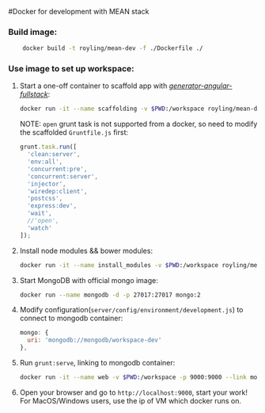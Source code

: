#Docker for development with MEAN stack


### Build image:  
```sh
	docker build -t royling/mean-dev -f ./Dockerfile ./
```

### Use image to set up workspace:  
1. Start a one-off container to scaffold app with [_generator-angular-fullstack_](https://github.com/angular-fullstack/generator-angular-fullstack):  
	```sh
	docker run -it --name scaffolding -v $PWD:/workspace royling/mean-dev yo angular-fullstack Hello
	```

	NOTE: `open` grunt task is not supported from a docker, so need to modify the scaffolded `Gruntfile.js` first:
	```js
	grunt.task.run([
	  'clean:server',
	  'env:all',
	  'concurrent:pre',
	  'concurrent:server',
	  'injector',
	  'wiredep:client',
	  'postcss',
	  'express:dev',
	  'wait',
	  //'open',
	  'watch'
	]);
	```

2. Install node modules && bower modules:  
	```sh
	docker run -it --name install_modules -v $PWD:/workspace royling/mean-dev npm install && bower install
	```

3. Start MongoDB with official mongo image:  
	```sh
	docker run --name mongodb -d -p 27017:27017 mongo:2
	```

4. Modify configuration(`server/config/environment/development.js`) to connect to mongodb container:  
	```js
	mongo: {
	  uri: 'mongodb://mongodb/workspace-dev'
	},
	```

5. Run `grunt:serve`, linking to mongodb container:  
	```sh
	docker run -it --name web -v $PWD:/workspace -p 9000:9000 --link mongodb royling/mean-dev grunt serve
	```

6. Open your browser and go to `http://localhost:9000`, start your work!  
	For MacOS/Windows users, use the ip of VM which docker runs on.
